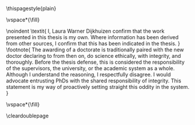 <!-- This page is for an official declaration. -->

\thispagestyle{plain}

\vspace*{\fill}

\noindent
\textit{
I, Laura Warner Dijkhuizen confirm that the work presented in this thesis is my own. Where information has been derived from other sources, I confirm that this has been indicated in the thesis.
}
\footnote{
The awarding of a doctorate is traditionally paired with the new doctor declaring to from then on, do science ethically, with integrity, and thoroughly.
Before the thesis defense, this is considered the responsibility of the supervisors, the university, or the academic system as a whole.
Although I understand the reasoning, I respectfully disagree.
I would advocate entrusting PhDs with the shared responsibility of integrity.
This statement is my way of proactively setting straight this oddity in the system.
}

\vspace*{\fill}

\cleardoublepage
